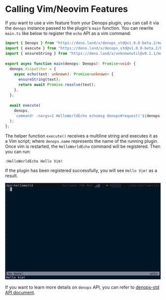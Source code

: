 # Calling Vim/Neovim Features

If you want to use a vim feature from your Denops plugin, you can call it via the `denops` instance passed to the plugin's `main` function.
You can rewrite `main.ts` like below to register the `echo` API as a vim command:

```ts:main.ts
import { Denops } from "https://deno.land/x/denops_std@v1.0.0-beta.2/mod.ts";
import { execute } from "https://deno.land/x/denops_std@v1.0.0-beta.2/helper/mod.ts";
import { ensureString } from "https://deno.land/x/unknownutil@v0.1.1/mod.ts";

export async function main(denops: Denops): Promise<void> {
  denops.dispatcher = {
    async echo(text: unknown): Promise<unknown> {
      ensureString(text);
      return await Promise.resolve(text);
    },
  };

  await execute(
    denops,
    `command! -nargs=1 HelloWorldEcho echomsg denops#request('${denops.name}', 'echo', [<q-args>])`,
  );
};
```

The helper function `execute()` receives a multiline string and executes it as a Vim script; where `denops.name` represents the name of the running plugin.
Once vim is restarted, the `HelloWorldEcho` command will be registered.
Then you can run:

```vim
:HelloWorldEcho Hello Vim!
```

If the plugin has been registered successfully, you will see `Hello Vim!` as a result.

![](../img/calling-vimneovim-features-1.png)

If you want to learn more details on `denops` API, you can refer to [denops-std API document](https://doc.deno.land/https/deno.land/x/denops_std/mod.ts#Denops).
